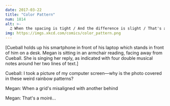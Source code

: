 ```yaml
---
date: 2017-03-22
title: "Color Pattern"
num: 1814
alt: >-
  ♫ When the spacing is tight / And the difference is slight / That's a moiré ♫
img: https://imgs.xkcd.com/comics/color_pattern.png
---
```

[Cueball holds up his smartphone in front of his laptop which stands in front of him on a desk. Megan is sitting in an armchair reading, facing away from Cueball. She is singing her reply, as indicated with four double musical notes around her two lines of text.]

Cueball: I took a picture of my computer screen—why is the photo covered in these weird rainbow patterns?

Megan: When a grid's misaligned with another behind

Megan: That's a moiré...